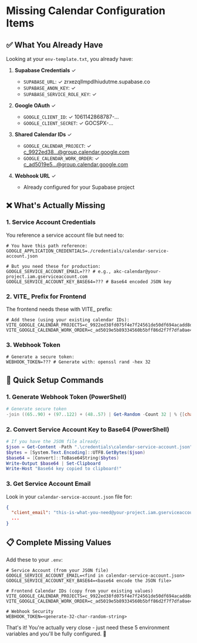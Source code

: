 # Missing Calendar Configuration Items

## ✅ What You Already Have

Looking at your `env-template.txt`, you already have:

1. **Supabase Credentials** ✓

   - `SUPABASE_URL`: ✓ zrxezqllmpdlhiudutme.supabase.co
   - `SUPABASE_ANON_KEY`: ✓
   - `SUPABASE_SERVICE_ROLE_KEY`: ✓

2. **Google OAuth** ✓

   - `GOOGLE_CLIENT_ID`: ✓ 1061142868787-...
   - `GOOGLE_CLIENT_SECRET`: ✓ GOCSPX-...

3. **Shared Calendar IDs** ✓

   - `GOOGLE_CALENDAR_PROJECT`: ✓ c_9922ed38...@group.calendar.google.com
   - `GOOGLE_CALENDAR_WORK_ORDER`: ✓ c_ad5019e5...@group.calendar.google.com

4. **Webhook URL** ✓
   - Already configured for your Supabase project

## ❌ What's Actually Missing

### 1. Service Account Credentials

You reference a service account file but need to:

```env
# You have this path reference:
GOOGLE_APPLICATION_CREDENTIALS=./credentials/calendar-service-account.json

# But you need these for production:
GOOGLE_SERVICE_ACCOUNT_EMAIL=??? # e.g., akc-calendar@your-project.iam.gserviceaccount.com
GOOGLE_SERVICE_ACCOUNT_KEY_BASE64=??? # Base64 encoded JSON key
```

### 2. VITE\_ Prefix for Frontend

The frontend needs these with VITE\_ prefix:

```env
# Add these (using your existing calendar IDs):
VITE_GOOGLE_CALENDAR_PROJECTS=c_9922ed38fd075f4e7f24561de50df694acadd8df4f8a73026ca4448aa85e55c5@group.calendar.google.com
VITE_GOOGLE_CALENDAR_WORK_ORDER=c_ad5019e5b89334560b5bff86d2f7f7dfa0ae4dda8c0684c40d7737cf29b46be3@group.calendar.google.com
```

### 3. Webhook Token

```env
# Generate a secure token:
WEBHOOK_TOKEN=??? # Generate with: openssl rand -hex 32
```

## 🚀 Quick Setup Commands

### 1. Generate Webhook Token (PowerShell)

```powershell
# Generate secure token
-join ((65..90) + (97..122) + (48..57) | Get-Random -Count 32 | % {[char]$_})
```

### 2. Convert Service Account Key to Base64 (PowerShell)

```powershell
# If you have the JSON file already:
$json = Get-Content -Path ".\credentials\calendar-service-account.json" -Raw
$bytes = [System.Text.Encoding]::UTF8.GetBytes($json)
$base64 = [Convert]::ToBase64String($bytes)
Write-Output $base64 | Set-Clipboard
Write-Host "Base64 key copied to clipboard!"
```

### 3. Get Service Account Email

Look in your `calendar-service-account.json` file for:

```json
{
  "client_email": "this-is-what-you-need@your-project.iam.gserviceaccount.com",
  ...
}
```

## 📋 Complete Missing Values

Add these to your `.env`:

```env
# Service Account (from your JSON file)
GOOGLE_SERVICE_ACCOUNT_EMAIL=<find in calendar-service-account.json>
GOOGLE_SERVICE_ACCOUNT_KEY_BASE64=<base64 encode the JSON file>

# Frontend Calendar IDs (copy from your existing values)
VITE_GOOGLE_CALENDAR_PROJECTS=c_9922ed38fd075f4e7f24561de50df694acadd8df4f8a73026ca4448aa85e55c5@group.calendar.google.com
VITE_GOOGLE_CALENDAR_WORK_ORDER=c_ad5019e5b89334560b5bff86d2f7f7dfa0ae4dda8c0684c40d7737cf29b46be3@group.calendar.google.com

# Webhook Security
WEBHOOK_TOKEN=<generate-32-char-random-string>
```

That's it! You're actually very close - just need these 5 environment variables and you'll be fully configured. 🎉

